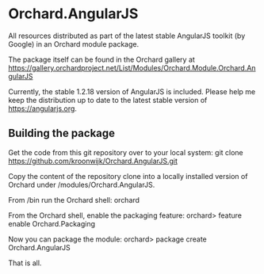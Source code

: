Orchard.AngularJS
=================

All resources distributed as part of the latest stable AngularJS toolkit (by Google) in an Orchard module package.

The package itself can be found in the Orchard gallery at
https://gallery.orchardproject.net/List/Modules/Orchard.Module.Orchard.AngularJS

Currently, the stable 1.2.18 version of AngularJS is included. Please help me keep the distribution up to date to the latest stable version of https://angularjs.org.

Building the package
--------------------
Get the code from this git repository over to your local system:
	git clone https://github.com/kroonwijk/Orchard.AngularJS.git

Copy the content of the repository clone into a locally installed version of Orchard under <orchard base-directory>/modules/Orchard.AngularJS.

From <orchard base-directory>/bin run the Orchard shell:
	orchard

From the Orchard shell, enable the packaging feature:
	orchard> feature enable Orchard.Packaging

Now you can package the module:
	orchard> package create Orchard.AngularJS <choose a directory on your filesystem>

That is all.
